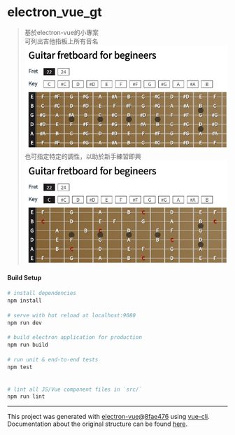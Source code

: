 # electron_vue_gt


> 基於electron-vue的小專案<br/>
> 可列出吉他指板上所有音名
> ![page-normal](https://github.com/joe20182/electron_vue_gt/blob/master/docs/images/fret-1.JPG?raw=true)<br/>
> 也可指定特定的調性，以助於新手練習即興<br/>
> ![page-active](https://github.com/joe20182/electron_vue_gt/blob/master/docs/images/fret-2.JPG?raw=true)

#### Build Setup

``` bash
# install dependencies
npm install

# serve with hot reload at localhost:9080
npm run dev

# build electron application for production
npm run build

# run unit & end-to-end tests
npm test


# lint all JS/Vue component files in `src/`
npm run lint

```

---

This project was generated with [electron-vue](https://github.com/SimulatedGREG/electron-vue)@[8fae476](https://github.com/SimulatedGREG/electron-vue/tree/8fae4763e9d225d3691b627e83b9e09b56f6c935) using [vue-cli](https://github.com/vuejs/vue-cli). Documentation about the original structure can be found [here](https://simulatedgreg.gitbooks.io/electron-vue/content/index.html).



